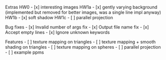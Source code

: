 Extras
    HW0
    - [x] interesting images
    HW1a
    - [x] gently varying background (implemented but removed for better images, was a single line impl anyway)
    HW1b
    - [x] soft shadow
    HW1c
    - [ ] parallel projection

Bug fixes
    - [x] Invalid number of args fix
    - [x] Output file name fix
    - [x] Accept empty lines
    - [x] Ignore unknown keywords

Features
    - [ ] texture mapping on triangles
    - [ ] texture mapping + smooth shading on triangles
    - [ ] texture mapping on spheres
    - [ ] parallel projection
    - [ ] example ppms